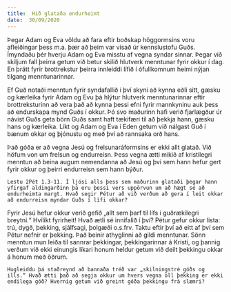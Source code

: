 ```yaml
---
title:  Hið glataða endurheimt
date:  30/09/2020
---
```


Þegar Adam og Eva völdu að fara eftir boðskap höggormsins voru afleiðingar þess m.a. þær að þeim var vísað úr kennslustofu Guðs. Ímyndaðu þér hverju Adam og Eva misstu af vegna syndar sinnar. Þegar við skiljum fall þeirra getum við betur skilið hlutverk menntunar fyrir okkur í dag. En þrátt fyrir brottrekstur þeirra innleiddi lífið í ófullkomnum heimi nýjan tilgang menntunarinnar.

Ef Guð notaði menntun fyrir syndafallið í því skyni að kynna eðli sitt, gæsku og kærleika fyrir Adam og Evu þá hlýtur hlutverk menntunarinnar eftir brottreksturinn að vera það að kynna þessi efni fyrir mannkyninu auk þess að endurskapa mynd Guðs í okkur. Þó svo maðurinn hafi verið fjarlægður úr návist Guðs geta börn Guðs samt haft tækifæri til að þekkja hann, gæsku hans og kærleika. Líkt og Adam og Eva í Eden getum við nálgast Guð í bænum okkar og þjónustu og með því að rannsaka orð hans.

Það góða er að vegna Jesú og frelsunaráformsins er ekki allt glatað. Við höfum von um frelsun og endurreisn. Þess vegna ætti mikið af kristilegri menntun að beina augum nemendanna að Jesú og því sem hann hefur gert fyrir okkur og þeirri endurreisn sem hann býður.

`Lestu 2Pét 1.3-11. Í ljósi alls þess sem maðurinn glataði þegar hann yfirgaf aldingarðinn þá eru þessi vers uppörvun um að hægt sé að endurheimta margt. Hvað segir Pétur að við verðum að gera í leit okkar að endurreisn myndar Guðs í lífi okkar?`

Fyrir Jesú hefur okkur verið gefið „allt sem þarf til lífs í guðrækilegri breytni.“ Hvílíkt fyrirheit! Hvað ætli sé innifalið í því? Pétur gefur okkur lista: trú, dygð, þekking, sjálfsagi, þolgæði o.s.frv. Taktu eftir því að eitt af því sem Pétur nefnir er þekking. Það beinir athyglinni að gildi menntunar. Sönn menntun mun leiða til sannrar þekkingar, þekkingarinnar á Kristi, og þannig verðum við ekki einungis líkari honum heldur getum við deilt þekkingu okkar á honum með öðrum.

`Hugleiddu þá staðreynd að bannaða tréð var „skilningstré góðs og ills.“ Hvað ætti það að segja okkur um hvers vegna öll þekking er ekki endilega góð? Hvernig getum við greint góða þekkingu frá slæmri?`